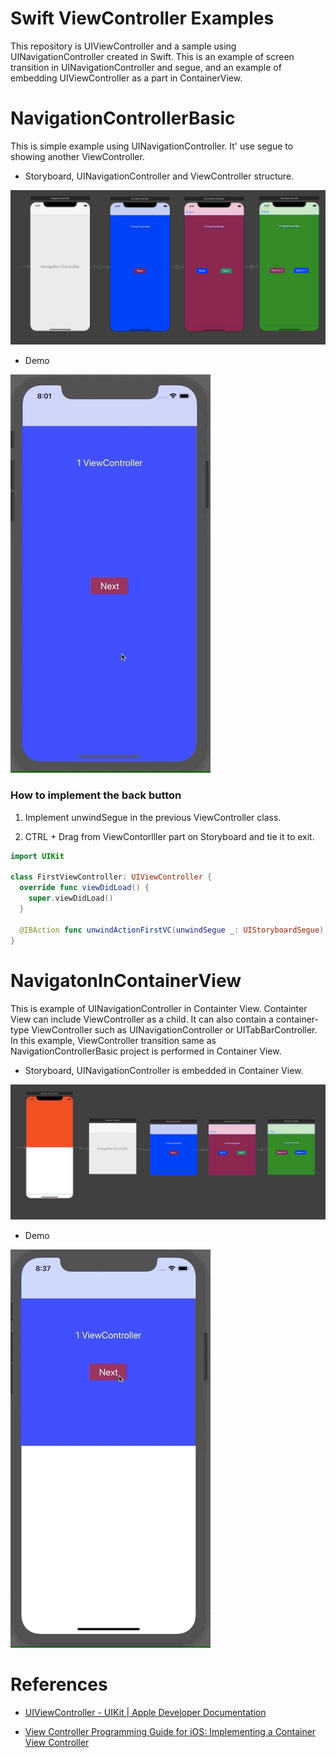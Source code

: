 # Swift ViewController Examples

This repository is UIViewController and a sample using UINavigationController created in Swift. This is an example of screen transition in UINavigationController and segue, and an example of embedding UIViewController as a part in ContainerView.

# NavigationControllerBasic

This is simple example using UINavigationController.
It' use segue to showing another ViewController.

- Storyboard, UINavigationController and ViewController structure.  

![Basic usage of UINavigationController](assets/seque_sb.jpg "Basic usage of UINavigationController.")

- Demo  

![ViewController Segue transition](assets/segue.gif "Basic usage of UINavigationController.Segue transiton")

### How to implement the back button

1. Implement unwindSegue in the previous ViewController class.

1. CTRL + Drag from ViewContorlller part on Storyboard and tie it to exit.

```swift
import UIKit

class FirstViewController: UIViewController {
  override func viewDidLoad() {
    super.viewDidLoad()
  }

  @IBAction func unwindActionFirstVC(unwindSegue _: UIStoryboardSegue) {}
}
```

# NavigatonInContainerView

This is example of UINavigationController in Containter View.
Containter View can include ViewController as a child.
It can also contain a container-type ViewController such as UINavigationController or UITabBarController.
In this example, ViewController transition same as NavigationControllerBasic project is performed in Container View.

- Storyboard, UINavigationController is embedded in Container View.

![ UINavigationController in Containter View](assets/ContainerView.jpg " UINavigationController in Containter View")

- Demo

![ UINavigationController in Containter View](assets/ContainerView.gif " UINavigationController in Containter View")


# References

* [UIViewController \- UIKit \| Apple Developer Documentation](https://developer.apple.com/documentation/uikit/uiviewcontroller)

* [View Controller Programming Guide for iOS: Implementing a Container View Controller](https://developer.apple.com/library/archive/featuredarticles/ViewControllerPGforiPhoneOS/ImplementingaContainerViewController.html)


